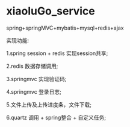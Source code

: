 # xiaoluGo_service
spring+springMVC+mybatis+mysql+redis+ajax

实现功能:

1.spring session + redis 实现session共享;

2.redis 数据存储调用;

3.springmvc 实现验证码;

4.springmvc 登录日志;

5.文件上传及上传进度条，文件下载;

6.quartz 调用 + spring整合 + 自定义任务;

